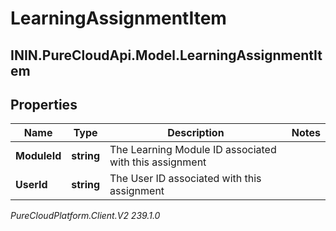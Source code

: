 # LearningAssignmentItem

## ININ.PureCloudApi.Model.LearningAssignmentItem

## Properties

|Name | Type | Description | Notes|
|------------ | ------------- | ------------- | -------------|
| **ModuleId** | **string** | The Learning Module ID associated with this assignment | |
| **UserId** | **string** | The User ID associated with this assignment | |



_PureCloudPlatform.Client.V2 239.1.0_

